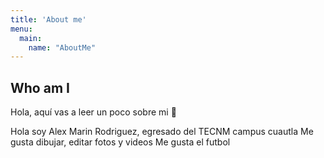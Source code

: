 ```yaml
---
title: 'About me'
menu:
  main:
    name: "AboutMe"
---
```


## Who am I

Hola, aquí vas a leer un poco sobre mi 🤩

Hola soy Alex Marin Rodriguez, egresado del TECNM campus cuautla
Me gusta dibujar, editar fotos y videos
Me gusta el futbol
